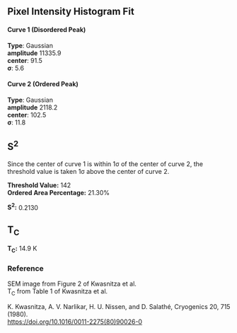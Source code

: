 ## Pixel Intensity Histogram Fit

#### Curve 1 (Disordered Peak)
**Type**: Gaussian\
**amplitude** 11335.9\
**center**: 91.5\
**σ**: 5.6

#### Curve 2 (Ordered Peak)
**Type**: Gaussian\
**amplitude** 2118.2\
**center**: 102.5\
**σ**: 11.8



## S<sup>2</sup>

Since the center of curve 1 is within 1σ of the center of curve 2,
the threshold value is taken 1σ above the center of curve 2.

**Threshold Value:** 142\
**Ordered Area Percentage:** 21.30%

**S<sup>2</sup>:** 0.2130

## T<sub>C</sub>
**T<sub>C</sub>:** 14.9 K


### Reference
SEM image from Figure 2 of Kwasnitza et al.\
T<sub>C</sub> from Table 1 of Kwasnitza et al.


K. Kwasnitza, A. V. Narlikar, H. U. Nissen, and D. Salathé, Cryogenics 20, 715 (1980).\
https://doi.org/10.1016/0011-2275(80)90026-0
